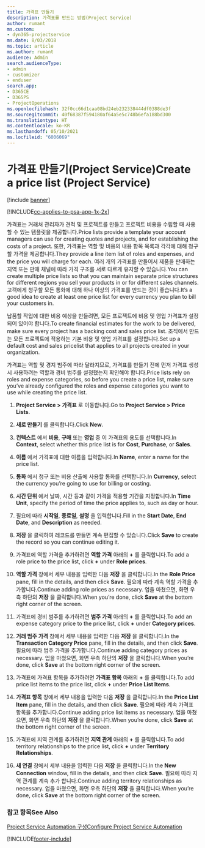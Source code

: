 ```yaml
---
title: 가격표 만들기
description: 가격표를 만드는 방법(Project Service)
author: rumant
ms.custom:
- dyn365-projectservice
ms.date: 8/03/2018
ms.topic: article
ms.author: rumant
audience: Admin
search.audienceType:
- admin
- customizer
- enduser
search.app:
- D365CE
- D365PS
- ProjectOperations
ms.openlocfilehash: 32f0cc66d1caa08bd24eb232338444df0388de3f
ms.sourcegitcommit: 40f68387f594180af64a5e5c748b6efa188bd300
ms.translationtype: HT
ms.contentlocale: ko-KR
ms.lasthandoff: 05/10/2021
ms.locfileid: "6006069"
---
```

# <a name="create-a-price-list-project-service"></a><span data-ttu-id="b5212-103">가격표 만들기(Project Service)</span><span class="sxs-lookup"><span data-stu-id="b5212-103">Create a price list (Project Service)</span></span>

[!include [banner](../includes/psa-now-project-operations.md)]

[!INCLUDE[cc-applies-to-psa-app-1x-2x](../includes/cc-applies-to-psa-app-1x-2x.md)]

<span data-ttu-id="b5212-104">가격표는 거래처 관리자가 견적 및 프로젝트를 만들고 프로젝트 비용을 수립할 때 사용할 수 있는 템플릿을 제공합니다.</span><span class="sxs-lookup"><span data-stu-id="b5212-104">Price lists provide a template your account managers can use for creating quotes and projects, and for establishing the costs of a project.</span></span> <span data-ttu-id="b5212-105">또한, 가격표는 역할 및 비용의 내용 항목 목록과 각각에 대해 청구할 가격을 제공합니다.</span><span class="sxs-lookup"><span data-stu-id="b5212-105">They provide a line item list of roles and expenses, and the price you will charge for each.</span></span> <span data-ttu-id="b5212-106">여러 개의 가격표를 만들어서 제품을 판매하는 지역 또는 판매 채널에 따라 가격 구조를 서로 다르게 유지할 수 있습니다.</span><span class="sxs-lookup"><span data-stu-id="b5212-106">You can create multiple price lists so that you can maintain separate price structures for different regions you sell your products in or for different sales channels.</span></span> <span data-ttu-id="b5212-107">고객에게 청구할 모든 통화에 대해 하나 이상의 가격표를 만드는 것이 좋습니다.</span><span class="sxs-lookup"><span data-stu-id="b5212-107">It’s a good idea to create at least one price list for every currency you plan to bill your customers in.</span></span>  
  
<span data-ttu-id="b5212-108">납품할 작업에 대한 비용 예상을 만들려면, 모든 프로젝트에 비용 및 영업 가격표가 설정되어 있어야 합니다.</span><span class="sxs-lookup"><span data-stu-id="b5212-108">To create financial estimates for the work to be delivered, make sure every project has a backing cost and sales price list.</span></span> <span data-ttu-id="b5212-109">조직에서 만드는 모든 프로젝트에 적용하는 기본 비용 및 영업 가격표를 설정합니다.</span><span class="sxs-lookup"><span data-stu-id="b5212-109">Set up a default cost and sales pricelist that applies to all projects created in your organization.</span></span>  
  
<span data-ttu-id="b5212-110">가격표는 역할 및 경지 범주에 따라 달라지므로, 가격표를 만들기 전에 먼저 가격표 생성 시 사용하려는 역할과 경비 범주를 설정했는지 확인해야 합니다.</span><span class="sxs-lookup"><span data-stu-id="b5212-110">Price lists rely on roles and expense categories, so before you create a price list, make sure you’ve already configured the roles and expense categories you want to use while creating the price list.</span></span>  
  
1.  <span data-ttu-id="b5212-111">**Project Service > 가격표** 로 이동합니다.</span><span class="sxs-lookup"><span data-stu-id="b5212-111">Go to **Project Service > Price Lists**.</span></span>  
  
2.  <span data-ttu-id="b5212-112">**새로 만들기** 를 클릭합니다.</span><span class="sxs-lookup"><span data-stu-id="b5212-112">Click **New**.</span></span>  
  
3.  <span data-ttu-id="b5212-113">**컨텍스트** 에서 **비용**, **구매** 또는 **영업** 중 이 가격표의 용도를 선택합니다.</span><span class="sxs-lookup"><span data-stu-id="b5212-113">In **Context**, select whether this price list is for **Cost**, **Purchase**, or **Sales**.</span></span>  
  
4.  <span data-ttu-id="b5212-114">**이름** 에서 가격표에 대한 이름을 입력합니다.</span><span class="sxs-lookup"><span data-stu-id="b5212-114">In **Name**, enter a name for the price list.</span></span>  
  
5.  <span data-ttu-id="b5212-115">**통화** 에서 청구 또는 비용 산출에 사용할 통화를 선택합니다.</span><span class="sxs-lookup"><span data-stu-id="b5212-115">In **Currency**, select the currency you’re going to use for billing or costing.</span></span>  
  
6.  <span data-ttu-id="b5212-116">**시간 단위** 에서 날짜, 시간 등과 같이 가격을 적용할 기간을 지정합니다.</span><span class="sxs-lookup"><span data-stu-id="b5212-116">In **Time Unit**, specify the period of time the price applies to, such as day or hour.</span></span>  
  
7.  <span data-ttu-id="b5212-117">필요에 따라 **시작일**, **종료일**, **설명** 을 입력합니다.</span><span class="sxs-lookup"><span data-stu-id="b5212-117">Fill in the **Start Date**, **End Date**, and **Description** as needed.</span></span>  
  
8.  <span data-ttu-id="b5212-118">**저장** 을 클릭하여 레코드를 만들면 계속 편집할 수 있습니다.</span><span class="sxs-lookup"><span data-stu-id="b5212-118">Click **Save** to create the record so you can continue editing it.</span></span>  
  
9. <span data-ttu-id="b5212-119">가격표에 역할 가격을 추가하려면 **역할 가격** 아래의 **+** 를 클릭합니다.</span><span class="sxs-lookup"><span data-stu-id="b5212-119">To add a role price to the price list, click **+** under **Role prices**.</span></span>  
  
10. <span data-ttu-id="b5212-120">**역할 가격** 창에서 세부 내용을 입력한 다음 **저장** 을 클릭합니다.</span><span class="sxs-lookup"><span data-stu-id="b5212-120">In the **Role Price** pane, fill in the details, and then click **Save**.</span></span> <span data-ttu-id="b5212-121">필요에 따라 계속 역할 가격을 추가합니다.</span><span class="sxs-lookup"><span data-stu-id="b5212-121">Continue adding role prices as necessary.</span></span> <span data-ttu-id="b5212-122">업을 마쳤으면, 화면 우측 하단의 **저장** 을 클릭합니다.</span><span class="sxs-lookup"><span data-stu-id="b5212-122">When you’re done, click **Save** at the bottom right corner of the screen.</span></span>  
  
11. <span data-ttu-id="b5212-123">가격표에 경비 범주를 추가하려면 **범주 가격** 아래의 **+** 를 클릭합니다.</span><span class="sxs-lookup"><span data-stu-id="b5212-123">To add an expense category price to the price list, click **+** under **Category prices**.</span></span>  
  
12. <span data-ttu-id="b5212-124">**거래 범주 가격** 창에서 세부 내용을 입력한 다음 **저장** 을 클릭합니다.</span><span class="sxs-lookup"><span data-stu-id="b5212-124">In the **Transaction Category Price** pane, fill in the details, and then click **Save**.</span></span> <span data-ttu-id="b5212-125">필요에 따라 범주 가격을 추가합니다.</span><span class="sxs-lookup"><span data-stu-id="b5212-125">Continue adding category prices as necessary.</span></span> <span data-ttu-id="b5212-126">업을 마쳤으면, 화면 우측 하단의 **저장** 을 클릭합니다.</span><span class="sxs-lookup"><span data-stu-id="b5212-126">When you’re done, click **Save** at the bottom right corner of the screen.</span></span>  
  
13. <span data-ttu-id="b5212-127">가격표에 가격표 항목을 추가하려면 **가격표 항목** 아래의 **+** 를 클릭합니다.</span><span class="sxs-lookup"><span data-stu-id="b5212-127">To add price list items to the price list, click **+** under **Price List Items**.</span></span>  
  
14. <span data-ttu-id="b5212-128">**가격표 항목** 창에서 세부 내용을 입력한 다음 **저장** 을 클릭합니다.</span><span class="sxs-lookup"><span data-stu-id="b5212-128">In the **Price List Item** pane, fill in the details, and then click **Save**.</span></span> <span data-ttu-id="b5212-129">필요에 따라 계속 가격표 항목을 추가합니다.</span><span class="sxs-lookup"><span data-stu-id="b5212-129">Continue adding price list items as necessary.</span></span> <span data-ttu-id="b5212-130">업을 마쳤으면, 화면 우측 하단의 **저장** 을 클릭합니다.</span><span class="sxs-lookup"><span data-stu-id="b5212-130">When you’re done, click **Save** at the bottom right corner of the screen.</span></span>  
  
15. <span data-ttu-id="b5212-131">가격표에 지역 관계를 추가하려면 **지역 관계** 아래의 **+** 를 클릭합니다.</span><span class="sxs-lookup"><span data-stu-id="b5212-131">To add territory relationships to the price list, click **+** under **Territory Relationships**.</span></span>  
  
16. <span data-ttu-id="b5212-132">**새 연결** 창에서 세부 내용을 입력한 다음 **저장** 을 클릭합니다.</span><span class="sxs-lookup"><span data-stu-id="b5212-132">In the **New Connection** window, fill in the details, and then click **Save**.</span></span> <span data-ttu-id="b5212-133">필요에 따라 지역 관계를 계속 추가 합니다.</span><span class="sxs-lookup"><span data-stu-id="b5212-133">Continue adding territory relationships as necessary.</span></span> <span data-ttu-id="b5212-134">업을 마쳤으면, 화면 우측 하단의 **저장** 을 클릭합니다.</span><span class="sxs-lookup"><span data-stu-id="b5212-134">When you’re done, click **Save** at the bottom right corner of the screen.</span></span>  
  
### <a name="see-also"></a><span data-ttu-id="b5212-135">참고 항목</span><span class="sxs-lookup"><span data-stu-id="b5212-135">See Also</span></span>  
 [<span data-ttu-id="b5212-136">Project Service Automation 구성</span><span class="sxs-lookup"><span data-stu-id="b5212-136">Configure Project Service Automation</span></span>](../psa/configure.md)


[!INCLUDE[footer-include](../includes/footer-banner.md)]